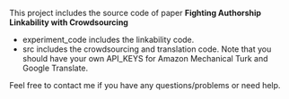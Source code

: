 This project includes the source code of paper **Fighting Authorship Linkability with Crowdsourcing**

* experiment_code includes the linkability code.
* src includes the crowdsourcing and translation code. Note that you should have your own API_KEYS for Amazon Mechanical Turk and Google Translate.

Feel free to contact me if you have any questions/problems or need help.
